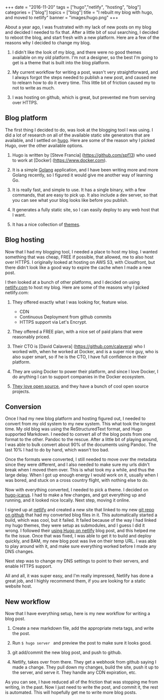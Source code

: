 +++
date = "2016-11-20"
tags = ["hugo","netlify", "hosting", "blog"]
categories = ["blog"]
topics = ["blog"]
title = "I rebuilt my blog with hugo, and moved to netlify"
banner = "images/hugo.png"
+++

About a year ago, I was frustrated with my lack of new posts on my blog and decided I needed to fix that. After a little bit of soul searching, I decided to reboot the blog, and start fresh with a new platform. Here are a few of the reasons why I decided to change my blog.

1. I didn't like the look of my blog, and there were no good themes available on my old platform. I'm not a designer, so the best I'm going to get is a theme that is built into the blog platform.

2. My current workflow for writing a post, wasn't very straightforward, and I always forgot the steps needed to publish a new post, and caused me to relearn how to do it every time. This little bit of friction caused my to not to write as much.

3. I was hosting on github, which is great, but prevented me from serving over HTTPS.

## Blog platform

The first thing I decided to do, was look at the blogging tool I was using. I did a lot of research on all of the available static site generators that are available, and I settled on [hugo](https://gohugo.io). Here are some of the reason why I picked Hugo, over the other available options.

1. Hugo is written by [Steve Francia] (https://github.com/spf13) who used to work at [Docker] (https://www.docker.com).

2. It is a simple [Golang](https://golang.org/) application, and I have been writing more and more Golang recently, so I figured it would give me another way of learning Go.

3. It is really fast, and simple to use. It has a single binary, with a few commands, that are easy to pick up. It also include a dev server, so that you can see what your blog looks like before you publish.

4. It generates a fully static site, so I can easily deploy to any web host that I want.

5. It has a nice collection of [themes](http://themes.gohugo.io/).

## Blog hosting

Now that I had my blogging tool, I needed a place to host my blog. I wanted something that was cheap, FREE if possible, that allowed, me to also host over HTTPS. I originally looked at hosting on AWS S3, with Cloudfront, but there didn't look like a good way to expire the cache when I made a new post.

I then looked at a bunch of other platforms, and I decided on using [netlify.com](https://www.netlify.com) to host my blog. Here are some of the reasons why I picked netlify.com:

1. They offered exactly what I was looking for, feature wise.
    - CDN
    - Continuous Deployment from github commits
    - HTTPS support via Let's Encrypt.

2. They offered a FREE plan, with a nice set of paid plans that were reasonably priced.

3. Their CTO is [David Calavera] (https://github.com/calavera) who I worked with, when he worked at Docker, and is a super nice guy, who is also super smart, so if he is the CTO, I have full confidence in their platform.

4. They are using Docker to power their platform, and since I love Docker, I do anything I can to support companies in the Docker ecosystem.

5. [They love open source](https://www.netlify.com/open-source/), and they have a bunch of cool open source projects.

## Conversion
Once I had my new blog platform and hosting figured out, I needed to convert from my old system to my new system. This what took the longest time. My old blog was using the ReStructuredText format, and Hugo supported Markdown. I needed to convert all of the blog posts from one format to the other. Pandoc to the rescue. After a little bit of playing around, I was able to bulk convert about 90% of the documents using Pandoc. The last 10% I had to do by hand, which wasn't too bad.

Once the formats were converted, I still needed to move over the metadata since they were different, and I also needed to make sure my urls didn't break when I moved them over. This is what took my a while, and thus the large delay. When I got up enough energy I would work on it, usually when I was bored, and stuck on a cross country flight, with nothing else to do.

Now with everything converted, I needed to pick a theme. I decided on [hugo-icarus](https://github.com/digitalcraftsman/hugo-icarus-theme). I had to make a few changes, and got everything up and running, and it looked nice locally. Next step, moving it online.

I signed up at [netlify](https://www.netlify.com) and created a new site that linked to my new [git repo on github](https://github.com/kencochrane/kencochrane.net) that had my converted blog files in it. This automatically started a build, which was cool, but it failed. It failed because of the way I had linked my hugo themes, they were setup as submodules, and I guess I did it wrong. I followed their [using Hugo on netlify](https://www-redirects.netlify.com/blog/2015/10/06/a-step-by-step-guide-hugo-on-netlify) blog post, and this helped me fix the issue. Once that was fixed, I was able to get it to build and deploy quickly, and BAM, my new blog post was live on their temp URL. I was able to play around with it, and make sure everything worked before I made any DNS changes.

Next step was to change my DNS settings to point to their servers, and enable HTTPS support.

All and all, it was super easy, and I'm really impressed, Netlify has done a great job, and I highly recommend them, if you are looking for a static website host.

## New workflow
Now that I have everything setup, here is my new workflow for writing a blog post.

1. Create a new markdown file, add the appropriate meta tags, and write the post.

2. Run ```$ hugo server ``` and preview the post to make sure it looks good.

3. git add/commit the new blog post, and push to github.

4. Netlify, takes over from there. They get a webhook from github saying I made a change. They pull down my changes, build the site, push it up to the server, and serve it. They handle any CDN expiration, etc.

As you can see, I have reduced all of the friction that was stopping me from writing, in the past. Now I just need to write the post, and commit it, the rest is automated. This will hopefully get me to write more blog posts.
